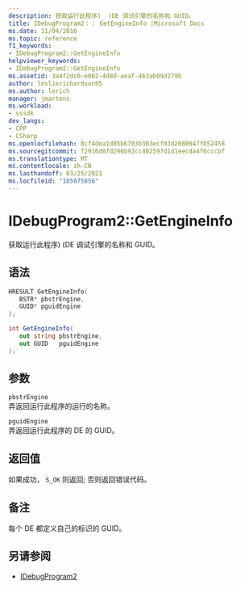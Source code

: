 ```yaml
---
description: 获取运行此程序)  (DE 调试引擎的名称和 GUID。
title: IDebugProgram2：： GetEngineInfo |Microsoft Docs
ms.date: 11/04/2016
ms.topic: reference
f1_keywords:
- IDebugProgram2::GetEngineInfo
helpviewer_keywords:
- IDebugProgram2::GetEngineInfo
ms.assetid: 3a4f2dc0-e082-4d8d-aeaf-463ab09d279b
author: leslierichardson95
ms.author: lerich
manager: jmartens
ms.workload:
- vssdk
dev_langs:
- CPP
- CSharp
ms.openlocfilehash: 8cf4dea1d85b6703b303ecf03d2080047f052458
ms.sourcegitcommit: f2916d8fd296b92cc402597d1d1eecda4f6cccbf
ms.translationtype: MT
ms.contentlocale: zh-CN
ms.lasthandoff: 03/25/2021
ms.locfileid: "105075856"
---
```

# <a name="idebugprogram2getengineinfo"></a>IDebugProgram2::GetEngineInfo
获取运行此程序)  (DE 调试引擎的名称和 GUID。

## <a name="syntax"></a>语法

```cpp
HRESULT GetEngineInfo( 
   BSTR* pbstrEngine,
   GUID* pguidEngine
);
```

```csharp
int GetEngineInfo( 
   out string pbstrEngine,
   out GUID   pguidEngine
);
```

## <a name="parameters"></a>参数
`pbstrEngine`\
弄返回运行此程序的运行的名称。

`pguidEngine`\
弄返回运行此程序的 DE 的 GUID。

## <a name="return-value"></a>返回值
 如果成功， `S_OK` 则返回; 否则返回错误代码。

## <a name="remarks"></a>备注
 每个 DE 都定义自己的标识的 GUID。

## <a name="see-also"></a>另请参阅
- [IDebugProgram2](../../../extensibility/debugger/reference/idebugprogram2.md)
